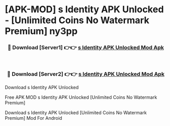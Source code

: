 # [APK-MOD] s Identity APK Unlocked - [Unlimited Coins No Watermark Premium] ny3pp



<div align="center">
<h3>🔴 Download [Server1] 👉👉 <a href="https://momento.my/?title=s_Identity_APK_Unlocked">s Identity APK Unlocked Mod Apk</a></h3><br>

<h3>🔴 Download [Server2] 👉👉 <a href="https://momento.my/?title=s_Identity_APK_Unlocked">s Identity APK Unlocked Mod Apk</a></h3>
</div>



Download s Identity APK Unlocked 

Free APK MOD s Identity APK Unlocked [Unlimited Coins No Watermark Premium]

Download s Identity APK Unlocked [Unlimited Coins No Watermark Premium] Mod For Android

